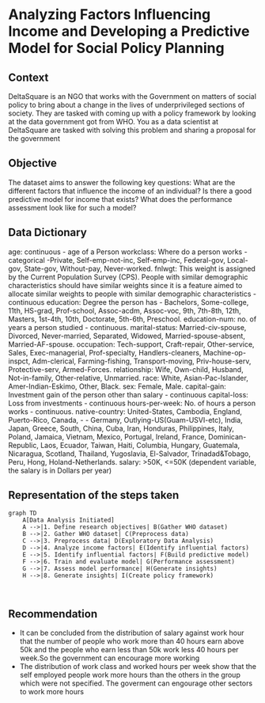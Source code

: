 # Analyzing Factors Influencing Income and Developing a Predictive Model for Social Policy Planning
## Context
DeltaSquare is an NGO that works with the Government on matters of social policy to bring about a change in the lives of underprivileged sections of society. 
They are tasked with coming up with a policy framework by looking at the data government got from WHO. 
You as a data scientist at DeltaSquare are tasked with solving this problem and sharing a proposal for the government

## Objective
The dataset aims to answer the following key questions:
What are the different factors that influence the income of an individual?
Is there a good predictive model for income that exists? What does the performance assessment look like for such a model?

## Data Dictionary
age: continuous - age of a Person
workclass: Where do a person works - categorical -Private, Self-emp-not-inc, Self-emp-inc, Federal-gov, Local-gov, State-gov, Without-pay, Never-worked.
fnlwgt: This weight is assigned by the Current Population Survey (CPS). People with similar demographic characteristics should have similar weights since it is a feature aimed to allocate similar weights to people with similar demographic characteristics - continuous
education: Degree the person has - Bachelors, Some-college, 11th, HS-grad, Prof-school, Assoc-acdm, Assoc-voc, 9th, 7th-8th, 12th, Masters, 1st-4th, 10th, Doctorate, 5th-6th, Preschool.
education-num: no. of years a person studied - continuous.
marital-status: Married-civ-spouse, Divorced, Never-married, Separated, Widowed, Married-spouse-absent, Married-AF-spouse.
occupation: Tech-support, Craft-repair, Other-service, Sales, Exec-managerial, Prof-specialty, Handlers-cleaners, Machine-op-inspct, Adm-clerical, Farming-fishing, Transport-moving, Priv-house-serv, Protective-serv, Armed-Forces.
relationship: Wife, Own-child, Husband, Not-in-family, Other-relative, Unmarried.
race: White, Asian-Pac-Islander, Amer-Indian-Eskimo, Other, Black.
sex: Female, Male.
capital-gain: Investment gain of the person other than salary - continuous
capital-loss: Loss from investments - continuous
hours-per-week: No. of hours a person works - continuous.
native-country: United-States, Cambodia, England, Puerto-Rico, Canada, - - Germany, Outlying-US(Guam-USVI-etc), India, Japan, Greece, South, China, Cuba, Iran, Honduras, Philippines, Italy, Poland, Jamaica, Vietnam, Mexico, Portugal, Ireland, France, Dominican-Republic, Laos, Ecuador, Taiwan, Haiti, Columbia, Hungary, Guatemala, Nicaragua, Scotland, Thailand, Yugoslavia, El-Salvador, Trinadad&Tobago, Peru, Hong, Holand-Netherlands.
salary: >50K, <=50K (dependent variable, the salary is in Dollars per year)

## Representation of the steps taken
``` mermaid
graph TD
    A[Data Analysis Initiated]
    A -->|1. Define research objectives| B(Gather WHO dataset)
    B -->|2. Gather WHO dataset| C(Preprocess data)
    C -->|3. Preprocess data| D(Exploratory Data Analysis)
    D -->|4. Analyze income factors| E(Identify influential factors)
    E -->|5. Identify influential factors| F(Build predictive model)
    F -->|6. Train and evaluate model| G(Performance assessment)
    G -->|7. Assess model performance| H(Generate insights)
    H -->|8. Generate insights| I(Create policy framework)
    
    
   ```
   
   
   
## Recommendation
* It can be concluded from the distribution of salary against work hour that the number of people who work more than 40 hours earn above 50k and the people who earn less than 50k work less 40 hours per week.So the government can encourage more working
* The distribution of work class and worked hours per week show that the self employed people work more hours than the others in the group which were not specified. The goverment can engourage other sectors to work more hours
